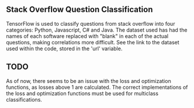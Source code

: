 ## Stack Overflow Question Classification
TensorFlow is used to classify questions from stack overflow into four categories: Python, Javascript, C# and Java. The dataset used has had the names of each software replaced with "blank" in each of the actual questions, making correlations more difficult. See the link to the dataset used within the code, stored in the 'url' variable.
## TODO
As of now, there seems to be an issue with the loss and optimization functions, as losses above 1 are calculated. The correct implementations of the loss and optimization functions must be used for multiclass classifications. 
